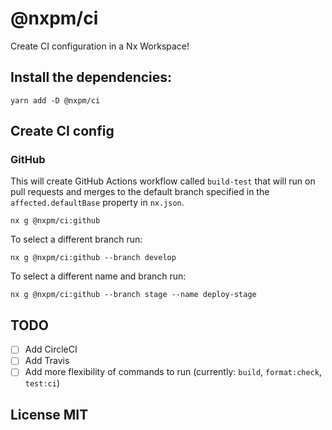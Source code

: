 # @nxpm/ci

Create CI configuration in a Nx Workspace!

## Install the dependencies:

```shell script
yarn add -D @nxpm/ci
```

## Create CI config

### GitHub

This will create GitHub Actions workflow called `build-test` that will run on pull requests and merges to the default branch specified in the `affected.defaultBase` property in `nx.json`.

```shell script
nx g @nxpm/ci:github
```

To select a different branch run:

```shell script
nx g @nxpm/ci:github --branch develop
```

To select a different name and branch run:

```shell script
nx g @nxpm/ci:github --branch stage --name deploy-stage
```

## TODO

- [ ] Add CircleCI
- [ ] Add Travis
- [ ] Add more flexibility of commands to run (currently: `build`, `format:check`, `test:ci`)

## License MIT
